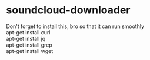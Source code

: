 # soundcloud-downloader
Don't forget to install this, bro so that it can run smoothly
<br>apt-get install curl</br>
apt-get install jq</br>
apt-get install grep</br>
apt-get install wget</br>
